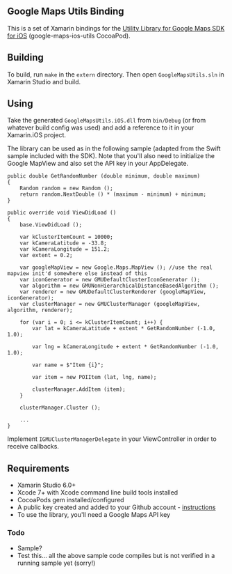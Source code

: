 ﻿## Google Maps Utils Binding

This is a set of Xamarin bindings for the [Utility Library for Google Maps SDK for iOS][0] (google-maps-ios-utils CocoaPod).


## Building

To build, run `make` in the `extern` directory. Then open `GoogleMapsUtils.sln` in Xamarin Studio and build.

## Using

Take the generated `GoogleMapsUtils.iOS.dll` from `bin/Debug` (or from whatever build config was used) and add a reference to it in your Xamarin.iOS project.

The library can be used as in the following sample (adapted from the Swift sample included with the SDK).  Note that you'll also need to initialize the Google MapView and also set the API key in your AppDelegate.


```
public double GetRandomNumber (double minimum, double maximum)
{
	Random random = new Random ();
	return random.NextDouble () * (maximum - minimum) + minimum;
}

public override void ViewDidLoad ()
{
	base.ViewDidLoad ();

	var kClusterItemCount = 10000;
	var kCameraLatitude = -33.8;
	var kCameraLongitude = 151.2;
	var extent = 0.2;

	var googleMapView = new Google.Maps.MapView (); //use the real mapview init'd somewhere else instead of this
	var iconGenerator = new GMUDefaultClusterIconGenerator ();
	var algorithm = new GMUNonHierarchicalDistanceBasedAlgorithm ();
	var renderer = new GMUDefaultClusterRenderer (googleMapView, iconGenerator);
	var clusterManager = new GMUClusterManager (googleMapView, algorithm, renderer);

	for (var i = 0; i <= kClusterItemCount; i++) {
		var lat = kCameraLatitude + extent * GetRandomNumber (-1.0, 1.0);

		var lng = kCameraLongitude + extent * GetRandomNumber (-1.0, 1.0);

		var name = $"Item {i}";

		var item = new POIItem (lat, lng, name);

		clusterManager.AddItem (item);
	}

	clusterManager.Cluster ();

	...
}
```

Implement `IGMUClusterManagerDelegate` in your ViewController in order to receive callbacks.


## Requirements

* Xamarin Studio 6.0+
* Xcode 7+ with Xcode command line build tools installed
* CocoaPods gem installed/configured
* A public key created and added to your Github account - [instructions](https://help.github.com/articles/generating-an-ssh-key/)
* To use the library, you'll need a Google Maps API key


### Todo

* Sample?
* Test this... all the above sample code compiles but is not verified in a running sample yet (sorry!)


[0]:https://github.com/googlemaps/google-maps-ios-utils